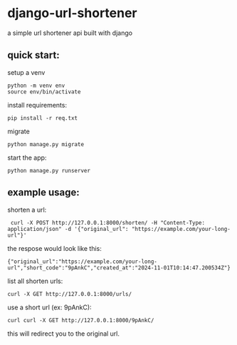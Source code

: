 # django-url-shortener
a simple url shortener api built with django
## quick start:
setup a venv

    python -m venv env
    source env/bin/activate
    
install requirements:

    pip install -r req.txt

migrate 

    python manage.py migrate

start the app:

    python manage.py runserver

## example usage:
 shorten a url:
     
     curl -X POST http://127.0.0.1:8000/shorten/ -H "Content-Type: application/json" -d '{"original_url": "https://example.com/your-long-url"}'
 
 the respose would look like this:
    
    {"original_url":"https://example.com/your-long-url","short_code":"9pAnkC","created_at":"2024-11-01T10:14:47.200534Z"}
 list all shorten urls:
    
    curl -X GET http://127.0.0.1:8000/urls/

use a short url (ex: 9pAnkC):

    curl curl -X GET http://127.0.0.1:8000/9pAnkC/

this will redirect you to the original url.
    
